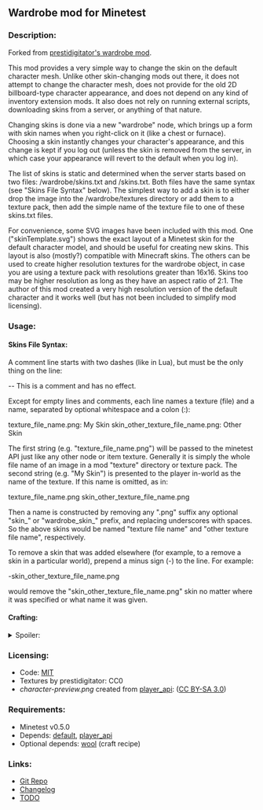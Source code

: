 ## Wardrobe mod for Minetest

### Description:

Forked from [prestidigitator's wardrobe mod](https://forum.minetest.net/viewtopic.php?t=9680).

This mod provides a very simple way to change the skin on the default character
mesh.  Unlike other skin-changing mods out there, it does not attempt to change
the character mesh, does not provide for the old 2D billboard-type character
appearance, and does not depend on any kind of inventory extension mods.  It
also does not rely on running external scripts, downloading skins from a
server, or anything of that nature.

Changing skins is done via a new "wardrobe" node, which brings up a form with
skin names when you right-click on it (like a chest or furnace).  Choosing a
skin instantly changes your character's appearance, and this change is kept if
you log out (unless the skin is removed from the server, in which case your
appearance will revert to the default when you log in).

The list of skins is static and determined when the server starts based on two
files: <modsPath>/wardrobe/skins.txt and <worldPath>/skins.txt.  Both files
have the same syntax (see "Skins File Syntax" below).  The simplest way to add
a skin is to either drop the image into the <modsPath>/wardrobe/textures
directory or add them to a texture pack, then add the simple name of the
texture file to one of these skins.txt files.

For convenience, some SVG images have been included with this mod.  One
("skinTemplate.svg") shows the exact layout of a Minetest skin for the default
character model, and should be useful for creating new skins.  This layout is
also (mostly?) compatible with Minecraft skins.  The others can be used to
create higher resolution textures for the wardrobe object, in case you are
using a texture pack with resolutions greater than 16x16.  Skins too may be
higher resolution as long as they have an aspect ratio of 2:1.  The author of
this mod created a very high resolution version of the default character and it
works well (but has not been included to simplify mod licensing).

### Usage:

#### Skins File Syntax:

A comment line starts with two dashes (like in Lua), but must be the only thing
on the line:

   -- This is a comment and has no effect.

Except for empty lines and comments, each line names a texture (file) and a
name, separated by optional whitespace and a colon (:):

   texture_file_name.png: My Skin
   skin_other_texture_file_name.png: Other Skin

The first string (e.g. "texture_file_name.png") will be passed to the minetest
API just like any other node or item texture.  Generally it is simply the whole
file name of an image in a mod "texture" directory or texture pack.  The second
string (e.g. "My Skin") is presented to the player in-world as the name of the
texture.  If this name is omitted, as in:

   texture_file_name.png
   skin_other_texture_file_name.png

Then a name is constructed by removing any ".png" suffix any optional "skin_"
or "wardrobe_skin_" prefix, and replacing underscores with spaces.  So the
above skins would be named "texture file name" and "other texture file name",
respectively.

To remove a skin that was added elsewhere (for example, to a remove a skin in a
particular world), prepend a minus sign (-) to the line.  For example:

   -skin_other_texture_file_name.png

would remove the "skin_other_texture_file_name.png" skin no matter where it was
specified or what name it was given.

#### Crafting:

<details><summary>Spoiler:</summary>

- W: any wood (same kinds you can make a chest from)
- S: any stick
- L: any wool

```
  wardrobe:
    W S W
    W L W
    W L W
```

</details>

### Licensing:

- Code: [MIT](LICENSE.txt)
- Textures by prestidigitator: CC0
- *character-preview.png* created from [player_api](https://github.com/minetest/minetest_game/blob/master/mods/player_api/models/character.png): ([CC BY-SA 3.0](https://github.com/minetest/minetest_game/blob/master/mods/player_api/license.txt))

### Requirements:

- Minetest v0.5.0
- Depends: [default](https://github.com/minetest/minetest_game/tree/master/mods/default), [player_api](https://github.com/minetest/minetest_game/tree/master/mods/player_api)
- Optional depends: [wool](https://github.com/minetest/minetest_game/tree/master/mods/wool) (craft recipe)

### Links:

- [Git Repo](https://github.com/AntumMT/mod-wardrobe)
- [Changelog](changelog.txt)
- [TODO](TODO.txt)
